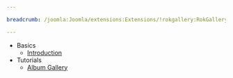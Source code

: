 ```yaml
---

breadcrumb: /joomla:Joomla/extensions:Extensions/!rokgallery:RokGallery

---
```


* Basics
    * [Introduction]()
* Tutorials
    * [Album Gallery]()
